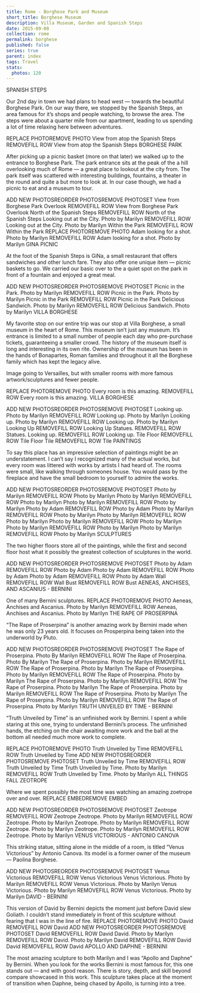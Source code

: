 ```yaml
---
title: Rome - Borghese Park and Museum
short_title: Borghese Museum
description: Villa Museum, Garden and Spanish Steps
date: 2015-09-08
collection: rome
permalink: borghese
published: false
series: true
parent: index
tags: Travel
stats:
  photos: 120
---
```


SPANISH STEPS

Our 2nd day in town we had plans to head west — towards the beautiful Borghese Park. On our way there, we stopped by the Spanish Steps, an area famous for it’s shops and people watching, to browse the area. The steps were about a quarter mile from our apartment, leading to us spending a lot of time relaxing here between adventures.

REPLACE PHOTOREMOVE PHOTO
View from atop the Spanish Steps
REMOVEFILL ROW
View from atop the Spanish Steps
BORGHESE PARK

After picking up a picnic basket (more on that later) we walked up to the entrance to Borghese Park. The park entrance sits at the peak of the a hill overlooking much of Rome — a great place to lookout at the city from. The park itself was scattered with interesting buildings, fountains, a theater in the round and quite a but more to look at. In our case though, we had a picnic to eat and a museum to tour.

ADD NEW PHOTOSREORDER PHOTOSREMOVE PHOTOSET
View from Borghese Park Overlook
REMOVEFILL ROW
View from Borghese Park Overlook
North of the Spanish Steps
REMOVEFILL ROW
North of the Spanish Steps
Looking out at the City. Photo by Marilyn
REMOVEFILL ROW
Looking out at the City. Photo by Marilyn
Within the Park
REMOVEFILL ROW
Within the Park
REPLACE PHOTOREMOVE PHOTO
Adam looking for a shot. Photo by Marilyn
REMOVEFILL ROW
Adam looking for a shot. Photo by Marilyn
GINA PICNIC

At the foot of the Spanish Steps is GiNa, a small restaurant that offers sandwiches and other lunch fare. They also offer one unique item — picnic baskets to go. We carried our basic over to the a quiet spot on the park in front of a fountain and enjoyed a great meal.

ADD NEW PHOTOSREORDER PHOTOSREMOVE PHOTOSET
Picnic in the Park. Photo by Marilyn
REMOVEFILL ROW
Picnic in the Park. Photo by Marilyn
Picnic in the Park
REMOVEFILL ROW
Picnic in the Park
Delicious Sandwich. Photo by Marilyn
REMOVEFILL ROW
Delicious Sandwich. Photo by Marilyn
VILLA BORGHESE

My favorite stop on our entire trip was our stop at Villa Borghese, a small museum in the heart of Rome. This museum isn’t just any museum. It’s entrance is limited to a small number of people each day who pre-purchase tickets, guaranteeing a smaller crowd. The history of the museum itself is long and interesting in its own rite. Ownership of the museum has been in the hands of Bonapartes, Roman families and throughout it all the Borghese family which has kept the legacy alive.

Image going to Versailles, but with smaller rooms with more famous artwork/sculptures and fewer people.

REPLACE PHOTOREMOVE PHOTO
Every room is this amazing.
REMOVEFILL ROW
Every room is this amazing.
VILLA BORGHESE

ADD NEW PHOTOSREORDER PHOTOSREMOVE PHOTOSET
Looking up. Photo by Marilyn
REMOVEFILL ROW
Looking up. Photo by Marilyn
Looking up. Photo by Marilyn
REMOVEFILL ROW
Looking up. Photo by Marilyn
Looking Up
REMOVEFILL ROW
Looking Up
Statues.
REMOVEFILL ROW
Statues.
Looking up.
REMOVEFILL ROW
Looking up.
Tile Floor
REMOVEFILL ROW
Tile Floor
Tile
REMOVEFILL ROW
Tile
PAINTINGS

To say this place has an impressive selection of paintings might be an understatement. I can’t say I recognized many of the actual works, but every room was littered with works by artists I had heard of. The rooms were small, like walking through someones house. You would pass by the fireplace and have the small bedroom to yourself to admire the works.

ADD NEW PHOTOSREORDER PHOTOSREMOVE PHOTOSET
Photo by Marilyn
REMOVEFILL ROW
Photo by Marilyn
Photo by Marilyn
REMOVEFILL ROW
Photo by Marilyn
Photo by Marilyn
REMOVEFILL ROW
Photo by Marilyn
Photo by Adam
REMOVEFILL ROW
Photo by Adam
Photo by Marilyn
REMOVEFILL ROW
Photo by Marilyn
Photo by Marilyn
REMOVEFILL ROW
Photo by Marilyn
Photo by Marilyn
REMOVEFILL ROW
Photo by Marilyn
Photo by Marilyn
REMOVEFILL ROW
Photo by Marilyn
Photo by Marilyn
REMOVEFILL ROW
Photo by Marilyn
SCULPTURES

The two higher floors store all of the paintings, while the first and second floor host what it possibly the greatest collection of sculptures in the world.

ADD NEW PHOTOSREORDER PHOTOSREMOVE PHOTOSET
Photo by Adam
REMOVEFILL ROW
Photo by Adam
Photo by Adam
REMOVEFILL ROW
Photo by Adam
Photo by Adam
REMOVEFILL ROW
Photo by Adam
Wall
REMOVEFILL ROW
Wall
Bust
REMOVEFILL ROW
Bust
AENEAS, ANCHISES, AND ASCANIUS - BERNINI

One of many Bernini sculptures.
REPLACE PHOTOREMOVE PHOTO
Aeneas, Anchises and Ascanius. Photo by Marilyn
REMOVEFILL ROW
Aeneas, Anchises and Ascanius. Photo by Marilyn
THE RAPE OF PROSERPINA

“The Rape of Proserpina” is another amazing work by Bernini made when he was only 23 years old. It focuses on Prosperpina being taken into the underworld by Pluto.

ADD NEW PHOTOSREORDER PHOTOSREMOVE PHOTOSET
The Rape of Proserpina. Photo By Marilyn
REMOVEFILL ROW
The Rape of Proserpina. Photo By Marilyn
The Rape of Proserpina. Photo by Marilyn
REMOVEFILL ROW
The Rape of Proserpina. Photo by Marilyn
The Rape of Proserpina. Photo by Marilyn
REMOVEFILL ROW
The Rape of Proserpina. Photo by Marilyn
The Rape of Proserpina. Photo by Marilyn
REMOVEFILL ROW
The Rape of Proserpina. Photo by Marilyn
The Rape of Proserpina. Photo by Marilyn
REMOVEFILL ROW
The Rape of Proserpina. Photo by Marilyn
The Rape of Proserpina. Photo by Marilyn
REMOVEFILL ROW
The Rape of Proserpina. Photo by Marilyn
TRUTH UNVEILED BY TIME - BERNINI

“Truth Unveiled by Time” is an unfinished work by Bernini. I spent a while staring at this one, trying to understand Bernini’s process. The unfinished hands, the etching on the chair awaiting more work and the ball at the bottom all needed much more work to complete.

REPLACE PHOTOREMOVE PHOTO
Truth Unveiled by Time
REMOVEFILL ROW
Truth Unveiled by Time
ADD NEW PHOTOSREORDER PHOTOSREMOVE PHOTOSET
Truth Unveiled by Time
REMOVEFILL ROW
Truth Unveiled by Time
Truth Unveiled by Time. Photo by Marilyn
REMOVEFILL ROW
Truth Unveiled by Time. Photo by Marilyn
ALL THINGS FALL ZEOTROPE

Where we spent possibly the most time was watching an amazing zoetrope over and over.
REPLACE EMBEDREMOVE EMBED

ADD NEW PHOTOSREORDER PHOTOSREMOVE PHOTOSET
Zeotrope
REMOVEFILL ROW
Zeotrope
Zeotrope. Photo by Marilyn
REMOVEFILL ROW
Zeotrope. Photo by Marilyn
Zeotrope. Photo by Marilyn
REMOVEFILL ROW
Zeotrope. Photo by Marilyn
Zeotrope. Photo by Marilyn
REMOVEFILL ROW
Zeotrope. Photo by Marilyn
VENUS VICTORIOUS - ANTONIO CANOVA

This striking statue, sitting alone in the middle of a room, is titled “Venus Victorious” by Antonio Canova. Its model is a former owner of the museum — Paolina Borghese.

ADD NEW PHOTOSREORDER PHOTOSREMOVE PHOTOSET
Venus Victorious
REMOVEFILL ROW
Venus Victorious
Venus Victorious. Photo by Marilyn
REMOVEFILL ROW
Venus Victorious. Photo by Marilyn
Venus Victorious. Photo by Marilyn
REMOVEFILL ROW
Venus Victorious. Photo by Marilyn
DAVID - BERNINI

This version of David by Bernini depicts the moment just before David slew Goliath. I couldn’t stand immediately in front of this sculpture without fearing that I was in the line of fire.
REPLACE PHOTOREMOVE PHOTO
David
REMOVEFILL ROW
David
ADD NEW PHOTOSREORDER PHOTOSREMOVE PHOTOSET
David
REMOVEFILL ROW
David
David. Photo by Marilyn
REMOVEFILL ROW
David. Photo by Marilyn
David
REMOVEFILL ROW
David
David
REMOVEFILL ROW
David
APOLLO AND DAPHNE - BERNINI

The most amazing sculpture to both Marilyn and I was “Apollo and Daphne” by Bernini. When you look for the works Bernini is most famous for, this one stands out — and with good reason. There is story, depth, and skill beyond compare showcased in this work. This sculpture takes place at the moment of transition when Daphne, being chased by Apollo, is turning into a tree.
